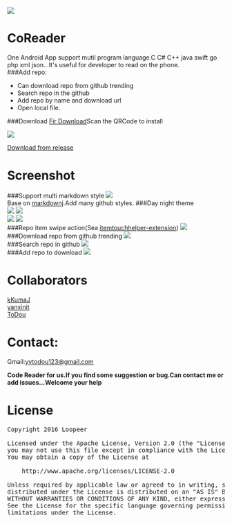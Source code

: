 ![](/app/src/main/res/mipmap-xxxhdpi/ic_launcher.png)   
# CoReader  
One Android App support mutil program language.C C# C++ java swift go php xml json...It's useful for developer to read on the phone.  
###Add repo:
* Can download repo from github trending
* Search repo in the github
* Add repo by name and download url
* Open local file.

###Download
[Fir Download](http://fir.im/coreader)Scan the QRCode to install   
     
![](/screenshot/codereader_fir_download_qr.png)   
     
     
[Download from release](https://github.com/loopeer/code-reader/releases/tag/V1.0.1)

Screenshot
====
###Support multi markdown style
![](/screenshot/codereader_md.gif)   
Base on [markdownj](https://github.com/myabc/markdownj).Add many github styles.
###Day night theme  
![](/screenshot/codereader_setting_day_h.gif)   ![](/screenshot/codereader_setting_night_h.gif)     
![](/screenshot/codereader_setting_day.gif)   ![](/screenshot/codereader_setting_night.gif)     
###Repo item swipe action(Sea [itemtouchhelper-extension](https://github.com/loopeer/itemtouchhelper-extension))
![](/screenshot/codereader_itemtouch.gif)  
###Download repo from github trending
![](/screenshot/codereader_trending.gif)   
###Search repo in github
![](/screenshot/codereader_search.gif)   
###Add repo to download
![](/screenshot/codereader_add.gif)

Collaborators 
====
[kKumaJ](https://github.com/kKumaJ)  
[yanxinit](https://github.com/yanxinit)  
[ToDou](https://github.com/ToDou)   

Contact: 
====
Gmail:[yytodou123@gmail.com](yytodou123@gmail.com)

**Code Reader for us.If you find some suggestion or bug.Can contact me or add issues...Welcome your help**

License
====
<pre>
Copyright 2016 Loopeer

Licensed under the Apache License, Version 2.0 (the "License");
you may not use this file except in compliance with the License.
You may obtain a copy of the License at

    http://www.apache.org/licenses/LICENSE-2.0

Unless required by applicable law or agreed to in writing, software
distributed under the License is distributed on an "AS IS" BASIS,
WITHOUT WARRANTIES OR CONDITIONS OF ANY KIND, either express or implied.
See the License for the specific language governing permissions and
limitations under the License.
</pre>
